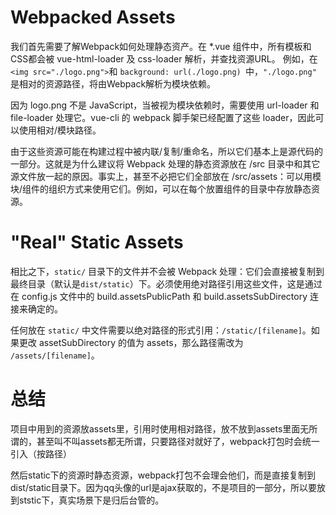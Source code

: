 # Webpacked Assets
我们首先需要了解Webpack如何处理静态资产。在 *.vue 组件中，所有模板和CSS都会被 vue-html-loader 及 css-loader 解析，并查找资源URL。
例如，在 `<img src="./logo.png">`和 `background: url(./logo.png) `中，`"./logo.png"` 是相对的资源路径，将由Webpack解析为模块依赖。

因为 logo.png 不是 JavaScript，当被视为模块依赖时，需要使用 url-loader 和 file-loader
处理它。vue-cli 的 webpack 脚手架已经配置了这些 loader，因此可以使用相对/模块路径。

由于这些资源可能在构建过程中被内联/复制/重命名，所以它们基本上是源代码的一部分。这就是为什么建议将
Webpack 处理的静态资源放在 /src 目录中和其它源文件放一起的原因。事实上，甚至不必把它们全部放在 /src/assets：可以用模块/组件的组织方式来使用它们。例如，可以在每个放置组件的目录中存放静态资源。

# "Real" Static Assets
相比之下，`static/` 目录下的文件并不会被 Webpack 处理：它们会直接被复制到最终目录（默认是`dist/static`）下。必须使用绝对路径引用这些文件，这是通过在 config.js 文件中的 build.assetsPublicPath 和 build.assetsSubDirectory 连接来确定的。

任何放在 `static/` 中文件需要以绝对路径的形式引用：`/static/[filename]`。如果更改 assetSubDirectory 的值为 assets，那么路径需改为 `/assets/[filename]`。

# 总结
项目中用到的资源放assets里，引用时使用相对路径，放不放到assets里面无所谓的，甚至叫不叫assets都无所谓，只要路径对就好了，webpack打包时会统一引入（按路径）

然后static下的资源时静态资源，webpack打包不会理会他们，而是直接复制到dist/static目录下。因为qq头像的url是ajax获取的，不是项目的一部分，所以要放到ststic下，真实场景下是归后台管的。
